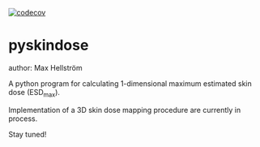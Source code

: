 [![codecov](https://codecov.io/gh/rvbCMTS/PySkinDose/branch/master/graph/badge.svg?token=2O32UO12V6)](https://codecov.io/gh/rvbCMTS/PySkinDose)

# pyskindose

author: Max Hellström

A python program for calculating 1-dimensional maximum estimated skin dose (ESD<sub>max</sub>).

Implementation of a 3D skin dose mapping procedure are currently in process.

Stay tuned!
